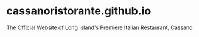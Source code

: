 # cassanoristorante.github.io
The Official Website of Long Island's Premiere Italian Restaurant, Cassano
